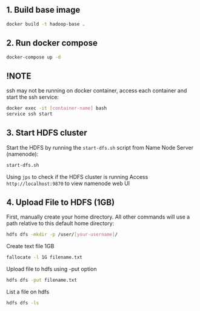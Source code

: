 ## 1. Build base image
```bash
docker build -t hadoop-base .
```
## 2. Run docker compose
```bash
docker-compose up -d
```
## !NOTE
ssh may not be running on docker container, access each container and start the ssh service:
```bash
docker exec -it [container-name] bash
service ssh start
```
## 3. Start HDFS cluster
Start the HDFS by running the ```start-dfs.sh``` script from Name Node Server (namenode):
```bash
start-dfs.sh
```
Using ```jps``` to check if the HDFS cluster is running
Access ```http://localhost:9870``` to view namenode web UI
## 4. Upload File to HDFS (1GB)
First, manually create your home directory. All other commands will use a path relative to this default home directory:
```bash
hdfs dfs -mkdir -p /user/[your-username]/
```
Create text file 1GB
```bash
fallocate -l 1G filename.txt
```
Upload file to hdfs using -put option
```bash
hdfs dfs -put filename.txt
```
List a file on hdfs
```bash
hdfs dfs -ls
```
